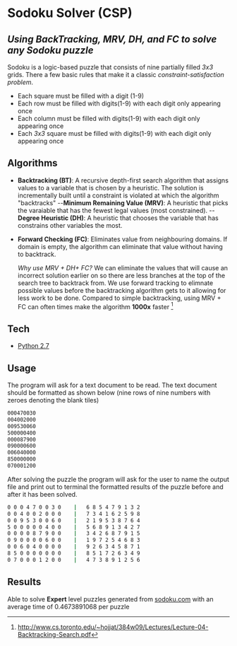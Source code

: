 # Sodoku Solver (CSP)
## _Using BackTracking, MRV, DH, and FC to solve any Sodoku puzzle_


Sodoku is a logic-based puzzle that consists of nine partially filled _3x3_ grids. There a few basic rules that make it a classic _constraint-satisfaction problem_.

- Each square must be filled with a digit (1-9)
- Each row must be filled with digits(1-9) with each digit only appearing once
- Each column must be filled with digits(1-9) with each digit only appearing once
- Each _3x3_ square must be filled with digits(1-9) with each digit only appearing once

## Algorithms

- **Backtracking (BT)**: A recursive depth-first search algorithm that assigns values to a variable that is chosen by a heuristic. The solution is incrementally built until a constraint is violated at which the algorithm "backtracks"
    --**Minimum Remaining Value (MRV)**: A heuristic that picks the varaiable that has the fewest legal values (most constrained). 
    --**Degree Heuristic (DH)**: A heuristic that chooses the variable that has constrains other variables the most. 
- **Forward Checking (FC)**: Eliminates value from neighbouring domains. If domain is empty, the algorithm can eliminate that value without having to backtrack.

    _Why use MRV + DH+ FC?_
    We can eliminate the values that will cause an incorrect solution earlier on so there are less branches at the top of the search tree to backtrack from. We use forward tracking to elimnate possible values before the backtracking algorithm gets to it allowing for less work to be done. Compared to simple backtracking, using MRV + FC can often times make the algorithm **1000x** faster [^1]

## Tech

- [Python 2.7] 

## Usage

The program will ask for a text document to be read. The text document should be formatted as shown below (nine rows of nine numbers with zeroes denoting the blank tiles)
```sh
000470030
004002000
009530060
500000400
000087900
090000600
006040000
850000000
070001200
```

After solving the puzzle the program will ask for the user to name the output file and print out to terminal the formatted results of the puzzle before and after it has been solved.

```sh
0 0 0 4 7 0 0 3 0    |   6 8 5 4 7 9 1 3 2 
0 0 4 0 0 2 0 0 0    |   7 3 4 1 6 2 5 9 8 
0 0 9 5 3 0 0 6 0    |   2 1 9 5 3 8 7 6 4 
5 0 0 0 0 0 4 0 0    |   5 6 8 9 1 3 4 2 7 
0 0 0 0 8 7 9 0 0    |   3 4 2 6 8 7 9 1 5 
0 9 0 0 0 0 6 0 0    |   1 9 7 2 5 4 6 8 3 
0 0 6 0 4 0 0 0 0    |   9 2 6 3 4 5 8 7 1 
8 5 0 0 0 0 0 0 0    |   8 5 1 7 2 6 3 4 9 
0 7 0 0 0 1 2 0 0    |   4 7 3 8 9 1 2 5 6 
```
## Results

Able to solve **Expert** level puzzles generated from [sodoku.com] with an average time of 0.4673891068 per puzzle


[^1]: http://www.cs.toronto.edu/~hojjat/384w09/Lectures/Lecture-04-Backtracking-Search.pdf

[sodoku.com]: https://sudoku.com/expert/

[Python 2.7]: <https://www.python.org/download/releases/2.7/>
   
